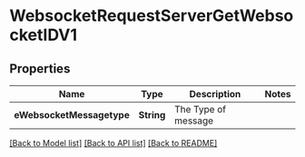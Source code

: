 # WebsocketRequestServerGetWebsocketIDV1

## Properties
Name | Type | Description | Notes
------------ | ------------- | ------------- | -------------
**eWebsocketMessagetype** | **String** | The Type of message | 

[[Back to Model list]](../README.md#documentation-for-models) [[Back to API list]](../README.md#documentation-for-api-endpoints) [[Back to README]](../README.md)



